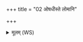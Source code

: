 +++
title = "02 ओषधीस्ते लोमानि"

+++
<details><summary>मूलम् (WS)</summary>

ओषधीस्ते लोमानि सिसञ्चन्तु यातुधान स्वाहा ॥॥ २ ॥  
पृथिवीं ते शरीरं सिषक्तु यातुधान स्वाहा ॥ ३ ॥
</details>